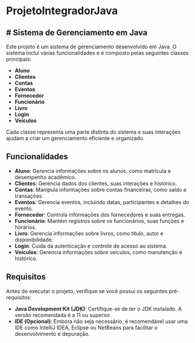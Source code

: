 # ProjetoIntegradorJava

## # Sistema de Gerenciamento em Java

Este projeto é um sistema de gerenciamento desenvolvido em Java. O sistema inclui várias funcionalidades e é composto pelas seguintes classes principais:

- **Aluno**
- **Clientes**
- **Contas**
- **Eventos**
- **Fornecedor**
- **Funcionário**
- **Livro**
- **Login**
- **Veículos**

Cada classe representa uma parte distinta do sistema e suas interações ajudam a criar um gerenciamento eficiente e organizado.

## Funcionalidades

- **Aluno**: Gerencia informações sobre os alunos, como matrícula e desempenho acadêmico.
- **Clientes**: Gerencia dados dos clientes, suas interações e histórico.
- **Contas**: Manipula informações sobre contas financeiras, como saldo e transações.
- **Eventos**: Gerencia eventos, incluindo datas, participantes e detalhes do evento.
- **Fornecedor**: Controla informações dos fornecedores e suas entregas.
- **Funcionário**: Mantém registros sobre os funcionários, suas funções e horários.
- **Livro**: Gerencia informações sobre livros, como título, autor e disponibilidade.
- **Login**: Cuida da autenticação e controle de acesso ao sistema.
- **Veículos**: Gerencia informações sobre veículos, como manutenção e histórico.

## Requisitos

Antes de executar o projeto, verifique se você possui os seguintes pré-requisitos:

- **Java Development Kit (JDK)**: Certifique-se de ter o JDK instalado. A versão recomendada é a 11 ou superior.
- **IDE (Opcional)**: Embora não seja necessário, é recomendável usar uma IDE como IntelliJ IDEA, Eclipse ou NetBeans para facilitar o desenvolvimento e depuração.

